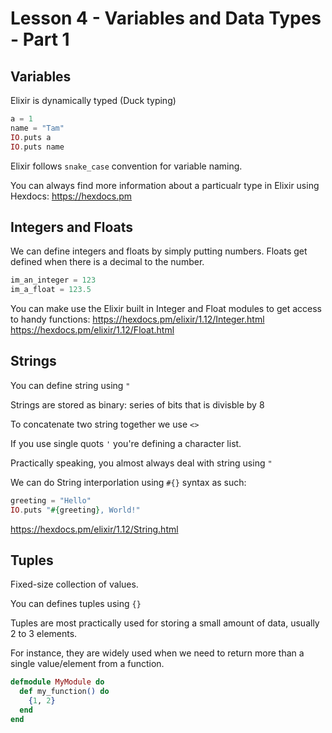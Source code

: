 # Lesson 4 - Variables and Data Types - Part 1

## Variables
Elixir is dynamically typed (Duck typing)

```elixir
a = 1
name = "Tam"
IO.puts a
IO.puts name
```

Elixir follows `snake_case` convention for variable naming.

You can always find more information about a particualr type in Elixir using Hexdocs: https://hexdocs.pm


## Integers and Floats
We can define integers and floats by simply putting numbers. Floats get defined when there is a decimal to the number.

```elixir
im_an_integer = 123
im_a_float = 123.5
```
You can make use the Elixir built in Integer and Float modules to get access to handy functions:
https://hexdocs.pm/elixir/1.12/Integer.html
https://hexdocs.pm/elixir/1.12/Float.html 


## Strings
You can define string using `"`

Strings are stored as binary: series of bits that is divisble by 8

To concatenate two string together we use `<>`

If you use single quots `'` you're defining a character list. 

Practically speaking, you almost always deal with string using `"`

We can do String interporlation using `#{}` syntax as such:

```elixir
greeting = "Hello"
IO.puts "#{greeting}, World!"
```

https://hexdocs.pm/elixir/1.12/String.html



## Tuples
Fixed-size collection of values.

You can defines tuples using `{}`

Tuples are most practically used for storing a small amount of data, usually 2 to 3 elements.

For instance, they are widely used when we need to return more than a single value/element from a function.

```elixir
defmodule MyModule do
  def my_function() do
    {1, 2}
  end
end
```